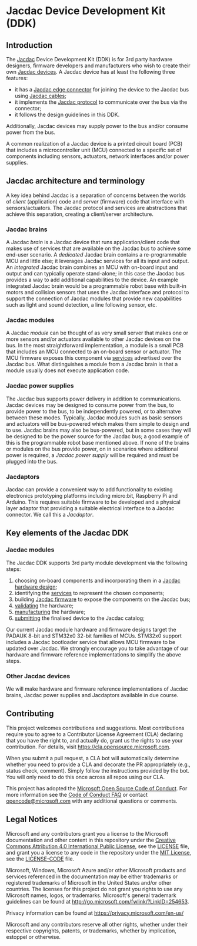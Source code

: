 # Jacdac Device Development Kit (DDK)

## Introduction

The [Jacdac](https://aka.ms/jacdac) Device Development Kit (DDK) is for 3rd party hardware designers, firmware developers and manufacturers who wish to create their own [Jacdac devices](https://microsoft.github.io/jacdac-docs/devices/). A Jacdac device has at least the following three features:
- it has a [Jacdac edge connector](./connector) for joining the device to the Jacdac bus using [Jacdac cables](https://github.com/microsoft/jacdac-ddk/tree/main/connector#cable);
- it implements the [Jacdac protocol](https://microsoft.github.io/jacdac-docs/reference/protocol/) to communicate over the bus via the connector;
- it follows the design guidelines in this DDK.

Additionally, Jacdac devices may supply power to the bus and/or consume power from the bus. 

A common realization of a Jacdac device is a printed circuit board (PCB) that includes a microcontroller unit (MCU) connected to a specific set of components including sensors, actuators, network interfaces and/or power supplies. 

## Jacdac architecture and terminology

A key idea behind Jacdac is a separation of concerns between the worlds of _client_ (application) code and  _server_ (firmware) code that interface with sensors/actuators. The Jacdac protocol and services are abstractions that achieve this separation, creating a client/server architecture. 

### Jacdac brains

A Jacdac _brain_ is a Jacdac device that runs application/client code that makes use of services that are available on the Jacdac bus to achieve some end-user scenario. A _dedicated_ Jacdac brain contains a re-programmable MCU and little else; it leverages Jacdac services for all its input and output. An _integrated_ Jacdac brain combines an MCU with on-board input and output and can typically operate stand-alone; in this case the Jacdac bus provides a way to add additional capabilities to the device. An example integrated Jacdac brain would be a programmable robot base with built-in motors and collision sensors that uses the Jacdac interface and protocol to support the connection of Jacdac modules that provide new capabilities such as light and sound detection, a line following sensor, etc.

### Jacdac modules

A Jacdac _module_ can be thought of as very small server that makes one or more sensors and/or actuators available to other Jacdac devices on the bus. In the most straightforward implementation, a module is a small PCB that includes an MCU connected to an on-board sensor or actuator. The MCU firmware exposes this component via [services](https://microsoft.github.io/jacdac-docs/services/) advertised over the Jacdac bus. What distinguishes a module from a Jacdac brain is that a module usually does not execute application code.

### Jacdac power supplies

The Jacdac bus supports power delivery in addition to communications. Jacdac devices may be designed to consume power from the bus, to provide power to the bus, to be independently powered, or to alternatve between these modes. Typically, Jacdac modules such as basic sensors and actuators will be bus-powered which makes them simple to design and to use. Jacdac brains may also be bus-powered, but in some cases they will be designed to be the power source for the Jacdac bus; a good example of this is the programmable robot base mentioned above. If none of the brains or modules on the bus provide power, on in scenarios where additional power is required, a _Jacdac power supply_ will be required and must be plugged into the bus.

### Jacdaptors

Jacdac can provide a convenient way to add functionality to existing electronics prototyping platforms including micro:bit, Raspberry Pi and Arduino. This requires suitable firmware to be developed and a physical layer adaptor that providing a suitable electrical interface to a Jacdac connector. We call this a _Jacdaptor_. 

## Key elements of the Jacdac DDK

### Jacdac modules

The Jacdac DDK supports 3rd party module development via the following steps:
1.	choosing on-board components and incorporating them in a [Jacdac hardware design](./design);
2.	identifying the [services](https://microsoft.github.io/jacdac-docs/services/) to represent the chosen components;
3.	building [Jacdac firmware](https://github.com/microsoft/jacdac-stm32x0) to expose the components on the Jacdac bus;
4.	[validating](./validation) the hardware;
5.	[manufacturing](./manufacture) the hardware;
6.	[submitting](./submission) the finalised device to the Jacdac catalog;  

Our current Jacdac module hardware and firmware designs target the PADAUK 8-bit and STM32x0 32-bit families of MCUs. STM32x0 support includes a Jacdac bootloader service that allows MCU firmware to be updated over Jacdac. We strongly encourage you to take advantage of our hardware and firmware reference implementations to simplify the above steps.

### Other Jacdac devices

We will make hardware and firmware reference implementations of Jacdac brains, Jacdac power supplies and Jacdaptors available in due course.

## Contributing

This project welcomes contributions and suggestions.  Most contributions require you to agree to a
Contributor License Agreement (CLA) declaring that you have the right to, and actually do, grant us
the rights to use your contribution. For details, visit https://cla.opensource.microsoft.com.

When you submit a pull request, a CLA bot will automatically determine whether you need to provide
a CLA and decorate the PR appropriately (e.g., status check, comment). Simply follow the instructions
provided by the bot. You will only need to do this once across all repos using our CLA.

This project has adopted the [Microsoft Open Source Code of Conduct](https://opensource.microsoft.com/codeofconduct/).
For more information see the [Code of Conduct FAQ](https://opensource.microsoft.com/codeofconduct/faq/) or
contact [opencode@microsoft.com](mailto:opencode@microsoft.com) with any additional questions or comments.

## Legal Notices

Microsoft and any contributors grant you a license to the Microsoft documentation and other content
in this repository under the [Creative Commons Attribution 4.0 International Public License](https://creativecommons.org/licenses/by/4.0/legalcode),
see the [LICENSE](LICENSE) file, and grant you a license to any code in the repository under the [MIT License](https://opensource.org/licenses/MIT), see the
[LICENSE-CODE](LICENSE-CODE) file.

Microsoft, Windows, Microsoft Azure and/or other Microsoft products and services referenced in the documentation
may be either trademarks or registered trademarks of Microsoft in the United States and/or other countries.
The licenses for this project do not grant you rights to use any Microsoft names, logos, or trademarks.
Microsoft's general trademark guidelines can be found at http://go.microsoft.com/fwlink/?LinkID=254653.

Privacy information can be found at https://privacy.microsoft.com/en-us/

Microsoft and any contributors reserve all other rights, whether under their respective copyrights, patents,
or trademarks, whether by implication, estoppel or otherwise.
